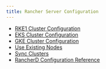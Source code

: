```yaml
---
title: Rancher Server Configuration
---
```


<head>
  <link rel="canonical" href="https://ranchermanager.docs.rancher.com/reference-guides/cluster-configuration/rancher-server-configuration"/>
</head>

- [RKE1 Cluster Configuration](rke1-cluster-configuration.md)
- [EKS Cluster Configuration](eks-cluster-configuration.md)
- [GKE Cluster Configuration](gke-cluster-configuration/gke-cluster-configuration.md)
- [Use Existing Nodes](use-existing-nodes/use-existing-nodes.md)
- [Sync Clusters](sync-clusters.md)
- [RancherD Configuration Reference](rancherd-configuration-reference.md)